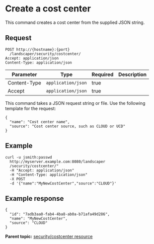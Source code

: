 # Create a cost center

This command creates a cost center from the supplied JSON string.

## Request

```
POST http://{hostname}:{port}
  /landscaper/security/costcenter/
Accept: application/json
Content-Type: application/json

```

|Parameter|Type|Required|Description|
|---------|----|--------|-----------|
|Content-Type|`application/json`|true| |
|Accept|`application/json`|true| |

This command takes a JSON request string or file. Use the following template for the request:

```
{
  "name": "Cost center name",
  "source": "Cost center source, such as CLOUD or UCD"
}

```

## Example

```
curl -u jsmith:passwd 
  http://myserver.example.com:8080/landscaper
  /security/costcenter/" 
  -H "Accept: application/json" 
  -H "Content-Type: application/json" 
  -X POST 
  -d '{"name":"MyNewCostCenter","source":"CLOUD"}'
```

## Example response

```
{
  "id": "7adb3aa0-fab4-4ba8-ab0a-b71afa49d286",
  "name": "MyNewCostCenter",
  "source": "CLOUD"
}

```

**Parent topic:** [security/costcenter resource](../../com.edt.api.doc/topics/security_costcenter_.md)

